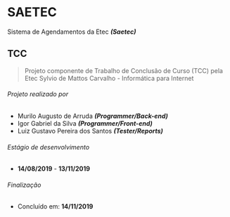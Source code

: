 # SAETEC
Sistema de Agendamentos da Etec ***(Saetec)***
## TCC
> Projeto componente de Trabalho de Conclusão de Curso (TCC) pela Etec Sylvio de Mattos Carvalho - Informática para Internet
###### Projeto realizado por
- Murilo Augusto de Arruda ***(Programmer/Back-end)***
- Igor Gabriel da Silva ***(Programmer/Front-end)***
- Luiz Gustavo Pereira dos Santos ***(Tester/Reports)***

###### Estágio de desenvolvimento
 * **14/08/2019** - **13/11/2019**
 ###### Finalização
 * Concluído em: **14/11/2019**

 